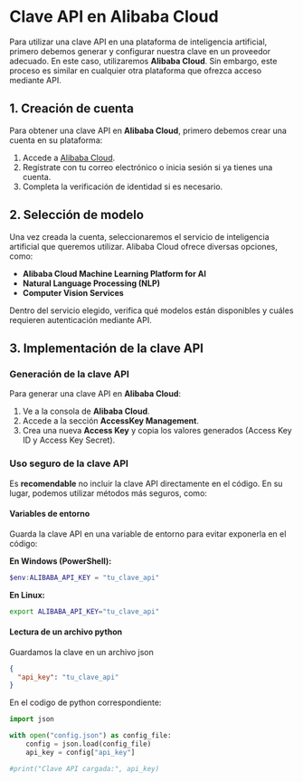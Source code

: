 # Clave API en Alibaba Cloud

Para utilizar una clave API en una plataforma de inteligencia artificial, primero debemos generar y configurar nuestra clave en un proveedor adecuado. En este caso, utilizaremos **Alibaba Cloud**. Sin embargo, este proceso es similar en cualquier otra plataforma que ofrezca acceso mediante API.

## 1. Creación de cuenta

Para obtener una clave API en **Alibaba Cloud**, primero debemos crear una cuenta en su plataforma:

1. Accede a [Alibaba Cloud](https://www.alibabacloud.com/).
2. Regístrate con tu correo electrónico o inicia sesión si ya tienes una cuenta.
3. Completa la verificación de identidad si es necesario.

## 2. Selección de modelo

Una vez creada la cuenta, seleccionaremos el servicio de inteligencia artificial que queremos utilizar. Alibaba Cloud ofrece diversas opciones, como:

- **Alibaba Cloud Machine Learning Platform for AI**
- **Natural Language Processing (NLP)**
- **Computer Vision Services**

Dentro del servicio elegido, verifica qué modelos están disponibles y cuáles requieren autenticación mediante API.

## 3. Implementación de la clave API

### Generación de la clave API

Para generar una clave API en **Alibaba Cloud**:

1. Ve a la consola de **Alibaba Cloud**.
2. Accede a la sección **AccessKey Management**.
3. Crea una nueva **Access Key** y copia los valores generados (Access Key ID y Access Key Secret).

### Uso seguro de la clave API

Es **recomendable** no incluir la clave API directamente en el código. En su lugar, podemos utilizar métodos más seguros, como:

#### Variables de entorno

Guarda la clave API en una variable de entorno para evitar exponerla en el código:

**En Windows (PowerShell):**
```powershell
$env:ALIBABA_API_KEY = "tu_clave_api"
```
**En Linux:**
```bash
export ALIBABA_API_KEY="tu_clave_api"
```

#### Lectura de un archivo python
Guardamos la clave en un archivo json
```json
{
  "api_key": "tu_clave_api"
}
```
En el codigo de python correspondiente:
```python
import json

with open("config.json") as config_file:
    config = json.load(config_file)
    api_key = config["api_key"]

#print("Clave API cargada:", api_key)

```
